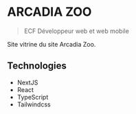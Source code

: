 # ARCADIA ZOO

> ECF Développeur web et web mobile

Site vitrine du site Arcadia Zoo.

## Technologies

- NextJS
- React
- TypeScript
- Tailwindcss
